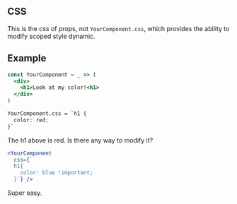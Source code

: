 ## CSS

This is the css of props, not `YourComponent.css`, which provides the ability to modify scoped style dynamic. 

## Example

```jsx
const YourComponent = _ => (
  <div>
    <h1>Look at my color!<h1>
  </div>
)

YourComponent.css = `h1 {
  color: red;
}`
```

The h1 above is red. Is there any way to modify it?

```jsx
<YourComponent 
  css={`
  h1{
    color: blue !important;
  }`} />  
```

Super easy.